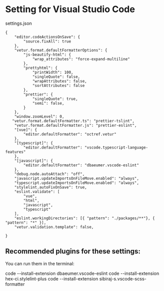 # Setting for Visual Studio Code

settings.json
```
{
    "editor.codeActionsOnSave": {
        "source.fixAll": true
    },
    "vetur.format.defaultFormatterOptions": {
        "js-beautify-html": {
            "wrap_attributes": "force-expand-multiline"
        },
        "prettyhtml": {
            "printWidth": 100,
            "singleQuote": false,
            "wrapAttributes": false,
            "sortAttributes": false
        },
        "prettier": {
            "singleQuote": true,
            "semi": false,
        }
    },
    "window.zoomLevel": 0,
   "vetur.format.defaultFormatter.ts": "prettier-tslint",
    "vetur.format.defaultFormatter.js": "prettier-eslint",
    "[vue]": {
        "editor.defaultFormatter": "octref.vetur"
    },
    "[typescript]": {
        "editor.defaultFormatter": "vscode.typescript-language-features"
    },
    "[javascript]": {
        "editor.defaultFormatter": "dbaeumer.vscode-eslint"
    },
    "debug.node.autoAttach": "off",
    "javascript.updateImportsOnFileMove.enabled": "always",
    "typescript.updateImportsOnFileMove.enabled": "always",
    "stylelint.autoFixOnSave": true,
    "eslint.validate": [
        "vue",
        "html",
        "javascript",
        "typescript"
    ],
    "eslint.workingDirectories": [{ "pattern": "./packages/**"}, { "pattern": "*" }],
    "vetur.validation.template": false,
   
}
```

## Recommended plugins for these settings:
You can run them in the terminal:

code --install-extension dbaeumer.vscode-eslint
code --install-extension hex-ci.stylelint-plus
code --install-extension sibiraj-s.vscode-scss-formatter